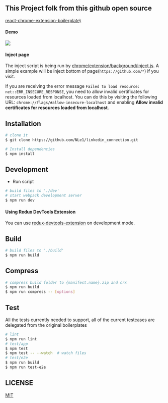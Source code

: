 ## This Project folk from this github open source

[react-chrome-extension-boilerplate](https://github.com/duo-labs/chrome-extension-boilerplate)\

#### Demo

[![](http://img.youtube.com/vi/yInhJtQkjcw/0.jpg)](http://www.youtube.com/watch?v=yInhJtQkjcw "")


#### Inject page

The inject script is being run by [chrome/extension/background/inject.js](chrome/extension/background/inject.js). A simple example will be inject bottom of page(`https://github.com/*`) if you visit.

If you are receiving the error message `Failed to load resource: net::ERR_INSECURE_RESPONSE`, you need to allow invalid certificates for resources loaded from localhost. You can do this by visiting the following URL: `chrome://flags/#allow-insecure-localhost` and enabling **Allow invalid certificates for resources loaded from localhost**.

## Installation

```bash
# clone it
$ git clone https://github.com/NLe1/linkedin_connection.git

# Install dependencies
$ npm install
```

## Development

- Run script

```bash
# build files to './dev'
# start webpack development server
$ npm run dev
```

#### Using Redux DevTools Extension

You can use [redux-devtools-extension](https://github.com/zalmoxisus/redux-devtools-extension) on development mode.

## Build

```bash
# build files to './build'
$ npm run build
```

## Compress

```bash
# compress build folder to {manifest.name}.zip and crx
$ npm run build
$ npm run compress -- [options]
```


## Test

 All the tests currently needed to support, all of the current testcases are delegated from the original boilerplates

```bash
# lint
$ npm run lint
# test/app
$ npm test
$ npm test -- --watch  # watch files
# test/e2e
$ npm run build
$ npm run test-e2e
```

## LICENSE

[MIT](LICENSE)
